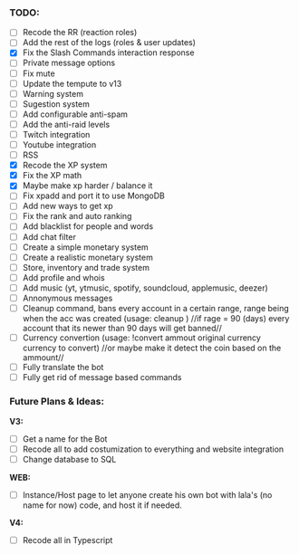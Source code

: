 ### TODO:
- [ ] Recode the RR (reaction roles)
- [ ] Add the rest of the logs (roles & user updates)
- [x] Fix the Slash Commands interaction response
- [ ] Private message options
- [ ] Fix mute
- [ ] Update the tempute to v13
- [ ] Warning system
- [ ] Sugestion system
- [ ] Add configurable anti-spam
- [ ] Add the anti-raid levels
- [ ] Twitch integration
- [ ] Youtube integration
- [ ] RSS
- [x] Recode the XP system
- [x] Fix the XP math
- [x] Maybe make xp harder / balance it
- [ ] Fix xpadd and port it to use MongoDB
- [ ] Add new ways to get xp
- [ ] Fix the rank and auto ranking
- [ ] Add blacklist for people and words
- [ ] Add chat filter
- [ ] Create a simple monetary system
- [ ] Create a realistic monetary system
- [ ] Store, inventory and trade system
- [ ] Add profile and whois
- [ ] Add music (yt, ytmusic, spotify, soundcloud, applemusic, deezer)
- [ ] Annonymous messages
- [ ] Cleanup command, bans every account in a certain range, range being when the acc was created (usage: <prefix>cleanup <range in days>)
//if rage = 90 (days) every account that its newer than 90 days will get banned//
- [ ] Currency convertion (usage: !convert ammout original currency currency to convert) 
//or maybe make it detect the coin based on the ammount//
- [ ] Fully translate the bot
- [ ] Fully get rid of message based commands

### Future Plans & Ideas:
**V3:**
- [ ] Get a name for the Bot
- [ ] Recode all to add costumization to everything and website integration
- [ ] Change database to SQL

**WEB:**
- [ ]  Instance/Host page to let anyone create his own bot with lala's (no name for now) code, and host it if needed.

**V4:**
- [ ] Recode all in Typescript
